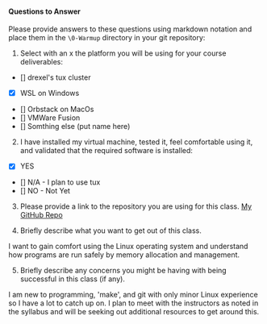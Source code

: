#### Questions to Answer

Please provide answers to these questions using markdown notation and place them in the `\0-Warmup` directory in your git repository:

1. Select with an x the platform you will be using for your course deliverables:
- [] drexel's tux cluster
- [x] WSL on Windows
- [] Orbstack on MacOs
- [] VMWare Fusion
- [] Somthing else (put name here)

2. I have installed my virtual machine, tested it, feel comfortable using it, and validated that the required software is installed:
- [x] YES
- [] N/A - I plan to use tux
- [] NO - Not Yet

3. Please provide a link to the repository you are using for this class.
[My GitHub Repo](https://github.com/Max-drxl/cs503)

4. Briefly describe what you want to get out of this class.

I want to gain comfort using the Linux operating system and understand how programs are run safely by memory allocation and management.

5. Briefly describe any concerns you might be having with being successful in this class (if any).

I am new to programming, 'make', and git with only minor Linux experience so I have a lot to catch up on. I plan to meet with the instructors as noted in the syllabus and will be seeking out additional resources to get around this.